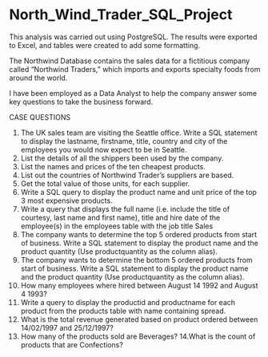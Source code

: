 # North_Wind_Trader_SQL_Project

This analysis was carried out using PostgreSQL. The results were exported to Excel, and tables were created to add some formatting.

The Northwind Database contains the sales data for a fictitious company called “Northwind Traders,” which imports and exports specialty foods from around the world.

I have been employed as a Data Analyst to help the company answer some key questions to take the business forward.

CASE QUESTIONS
<ol>
<li>	The UK sales team are visiting the Seattle office. Write a SQL statement to display the lastname, firstname, title, country and city of the employees you would now expect to be in Seattle.</li>
<li>	List the details of all the shippers been used by the company.</li>
<li>	List the names and prices of the ten cheapest products.</li>
<li>	List out the countries of Northwind Trader’s suppliers are based.</li>
<li>	Get the total value of those units, for each supplier.</li>
<li>	Write a SQL query to display the product name and unit price of the top 3 most expensive products.</li>
<li>	Write a query that displays the full name (i.e. include the title of courtesy, last name and first name), title and hire date of the employee(s) in the employees table with the job title Sales </li>
<li>	The company wants to determine the top 5 ordered products from start of business. Write a SQL statement to display the product name and the product quantity (Use productquantity as the column alias).</li>
<li>	The company wants to determine the bottom 5 ordered products from start of business. Write a SQL statement to display the product name and the product quantity (Use productquantity as the column alias).</li>
<li>	How many employees where hired between August 14 1992 and August 4 1993? </li>
<li>	Write a query to display the productid and productname for each product from the products table with name containing spread. </li>
<li>	What is the total revenue generated based on product ordered between 14/02/1997 and 25/12/1997? </li>
<li>	How many of the products sold are Beverages? 14.What is the count of products that are Confections? </li>


</ol>
